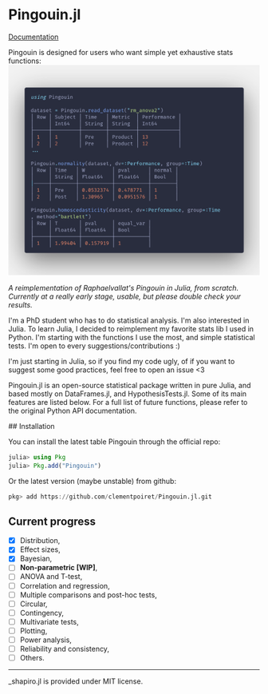 # Pingouin.jl

[Documentation](https://clementpoiret.github.io/Pingouin.jl/index.html)

Pingouin is designed for users who want simple yet exhaustive stats functions:
![sample code](code.png)

*A reimplementation of Raphaelvallat's Pingouin in Julia, from scratch.
Currently at a really early stage, usable, but please double check your results.*

I'm a PhD student who has to do statistical analysis. I'm also interested in
Julia. To learn Julia, I decided to reimplement my favorite stats lib I used in
Python. I'm starting with the functions I use the most, and simple statistical
tests. I'm open to every suggestions/contributions :)

I'm just starting in Julia, so if you find my code ugly, of if you want to suggest
some good practices, feel free to open an issue <3

Pingouin.jl is an open-source statistical package written in pure Julia,
and based mostly on DataFrames.jl, and HypothesisTests.jl. Some of its main
features are listed below. For a full list of future functions, please refer
to the original Python API documentation.

## Installation

You can install the latest table Pingouin through the official repo:

```julia
julia> using Pkg
julia> Pkg.add("Pingouin")
```

Or the latest version (maybe unstable) from github:

```julia
pkg> add https://github.com/clementpoiret/Pingouin.jl.git
```

## Current progress

- [x] Distribution,
- [x] Effect sizes,
- [x] Bayesian,
- [ ] **Non-parametric [WIP]**,
- [ ] ANOVA and T-test,
- [ ] Correlation and regression,
- [ ] Multiple comparisons and post-hoc tests,
- [ ] Circular,
- [ ] Contingency,
- [ ] Multivariate tests,
- [ ] Plotting,
- [ ] Power analysis,
- [ ] Reliability and consistency,
- [ ] Others.

____
_shapiro.jl is provided under MIT license.
